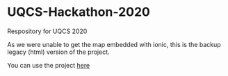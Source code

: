 # UQCS-Hackathon-2020
Respository for UQCS 2020

As we were unable to get the map embedded with ionic, this is the backup legacy (html) version of the project.

You can use the project [here](https://lachlanharnett.github.io/UQCS-Hackathon-2020/)

